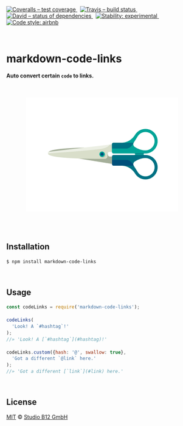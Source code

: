 [![Coveralls – test coverage
](https://img.shields.io/coveralls/studio-b12/markdown-code-links.svg?style=flat-square)
](https://coveralls.io/r/studio-b12/markdown-code-links)
 [![Travis – build status
](https://img.shields.io/travis/studio-b12/markdown-code-links/master.svg?style=flat-square)
](https://travis-ci.org/studio-b12/markdown-code-links)
 [![David – status of dependencies
](https://img.shields.io/david/studio-b12/markdown-code-links.svg?style=flat-square)
](https://david-dm.org/studio-b12/markdown-code-links)
 [![Stability: experimental
](https://img.shields.io/badge/stability-experimental-yellow.svg?style=flat-square)
](https://nodejs.org/api/documentation.html#documentation_stability_index)
 [![Code style: airbnb
](https://img.shields.io/badge/code%20style-airbnb-777777.svg?style=flat-square)
](https://github.com/airbnb/javascript)




<div                                                         id="/">&nbsp;</div>

markdown-code-links
===================

**Auto convert certain `code` to links.**




<p align="center"><a
  title="Graphic by the great Justin Mezzell"
  href="http://justinmezzell.tumblr.com/post/95370140878"
  >
  <br/>
  <br/>
  <img
    src="Readme/Scissors.gif"
    width="400"
    height="300"
  />
  <br/>
  <br/>
</a></p>




<div                                             id="/installation">&nbsp;</div>

Installation
------------

```sh
$ npm install markdown-code-links
```




<div                                                    id="/usage">&nbsp;</div>

Usage
-----

```js
const codeLinks = require('markdown-code-links');

codeLinks(
  'Look! A `#hashtag`!'
);
//» 'Look! A [`#hashtag`](#hashtag)!'

codeLinks.custom({hash: '@', swallow: true},
  'Got a different `@link` here.'
);
//» 'Got a different [`link`](#link) here.'
```




<div                                                  id="/license">&nbsp;</div>

License
-------

[MIT][] © [Studio B12 GmbH][]

[MIT]:              ./License.md
[Studio B12 GmbH]:  http://studio-b12.de
